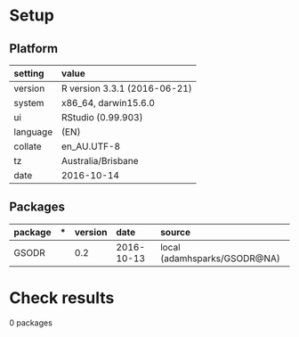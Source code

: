 # Setup

## Platform

|setting  |value                        |
|:--------|:----------------------------|
|version  |R version 3.3.1 (2016-06-21) |
|system   |x86_64, darwin15.6.0         |
|ui       |RStudio (0.99.903)           |
|language |(EN)                         |
|collate  |en_AU.UTF-8                  |
|tz       |Australia/Brisbane           |
|date     |2016-10-14                   |

## Packages

|package |*  |version |date       |source                       |
|:-------|:--|:-------|:----------|:----------------------------|
|GSODR   |   |0.2     |2016-10-13 |local (adamhsparks/GSODR@NA) |

# Check results
0 packages


